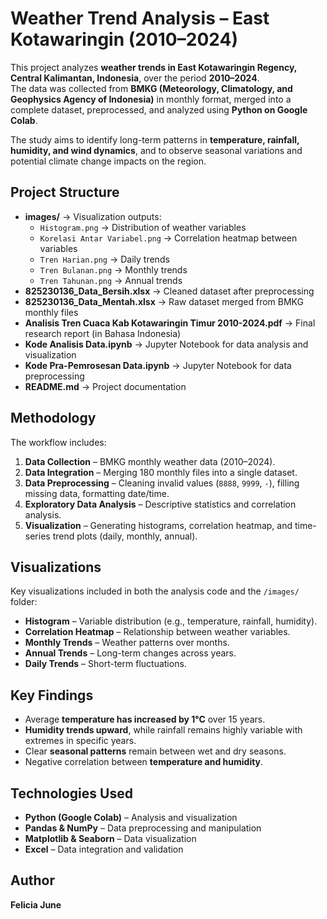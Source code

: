 # Weather Trend Analysis – East Kotawaringin (2010–2024)

This project analyzes **weather trends in East Kotawaringin Regency, Central Kalimantan, Indonesia**, over the period **2010–2024**.  
The data was collected from **BMKG (Meteorology, Climatology, and Geophysics Agency of Indonesia)** in monthly format, merged into a complete dataset, preprocessed, and analyzed using **Python on Google Colab**.  

The study aims to identify long-term patterns in **temperature, rainfall, humidity, and wind dynamics**, and to observe seasonal variations and potential climate change impacts on the region.  

## Project Structure
- **images/** → Visualization outputs:  
  - `Histogram.png` → Distribution of weather variables  
  - `Korelasi Antar Variabel.png` → Correlation heatmap between variables
  - `Tren Harian.png` → Daily trends  
  - `Tren Bulanan.png` → Monthly trends  
  - `Tren Tahunan.png` → Annual trends  
- **825230136_Data_Bersih.xlsx** → Cleaned dataset after preprocessing  
- **825230136_Data_Mentah.xlsx** → Raw dataset merged from BMKG monthly files  
- **Analisis Tren Cuaca Kab Kotawaringin Timur 2010-2024.pdf** → Final research report (in Bahasa Indonesia)  
- **Kode Analisis Data.ipynb** → Jupyter Notebook for data analysis and visualization  
- **Kode Pra-Pemrosesan Data.ipynb** → Jupyter Notebook for data preprocessing  
- **README.md** → Project documentation  

## Methodology
The workflow includes:  
1. **Data Collection** – BMKG monthly weather data (2010–2024).  
2. **Data Integration** – Merging 180 monthly files into a single dataset.  
3. **Data Preprocessing** – Cleaning invalid values (`8888`, `9999`, `-`), filling missing data, formatting date/time.  
4. **Exploratory Data Analysis** – Descriptive statistics and correlation analysis.  
5. **Visualization** – Generating histograms, correlation heatmap, and time-series trend plots (daily, monthly, annual).  

## Visualizations
Key visualizations included in both the analysis code and the `/images/` folder:  
- **Histogram** – Variable distribution (e.g., temperature, rainfall, humidity).  
- **Correlation Heatmap** – Relationship between weather variables.  
- **Monthly Trends** – Weather patterns over months.  
- **Annual Trends** – Long-term changes across years.  
- **Daily Trends** – Short-term fluctuations.  

## Key Findings
- Average **temperature has increased by 1°C** over 15 years.  
- **Humidity trends upward**, while rainfall remains highly variable with extremes in specific years.  
- Clear **seasonal patterns** remain between wet and dry seasons.  
- Negative correlation between **temperature and humidity**.  

## Technologies Used
- **Python (Google Colab)** – Analysis and visualization  
- **Pandas & NumPy** – Data preprocessing and manipulation  
- **Matplotlib & Seaborn** – Data visualization  
- **Excel** – Data integration and validation  

## Author
**Felicia June**
